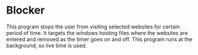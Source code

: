 # Blocker
This program stops the user from visiting selected websites for certain period of time.
It targets the windows hosting files where the websites are entered and removed as the timer goes on and off.
This program runs at the background, so live time is used.
